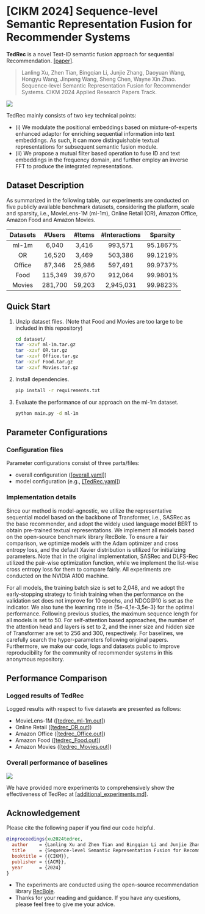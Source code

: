 # [CIKM 2024] Sequence-level Semantic Representation Fusion for Recommender Systems

**TedRec** is a novel Text-ID semantic fusion approach for sequential Recommendation. [[paper]](https://arxiv.org/abs/2305.08845).

> Lanling Xu, Zhen Tian, Bingqian Li, Junjie Zhang, Daoyuan Wang, Hongyu Wang, Jinpeng Wang, Sheng Chen, Wayne Xin Zhao. Sequence-level Semantic Representation Fusion for Recommender Systems. CIKM 2024 Applied Research Papers Track.

![](asset/model.png)

TedRec mainly consists of two key technical points:
- (i) We modulate the positional embeddings based on mixture-of-experts enhanced adaptor for enriching sequential information into text embeddings. 
As such, it can more distinguishable textual representations for subsequent semantic fusion module. 
- (ii) We propose a mutual filter based operation to fuse ID and text embeddings in the frequency domain, and further employ an inverse FFT to 
produce the integrated representations.

## Dataset Description

As summarized in the following table, our experiments are conducted on five publicly available benchmark datasets, 
considering the platform, scale and sparsity, i.e., MovieLens-1M (ml-1m), Online Retail (OR), Amazon Office, Amazon Food and Amazon Movies.


| Datasets |  #Users  |  #Items | #Interactions | Sparsity |
|:--------:|:--------:|:-------:|:-------------:|:--------:|
|   ml-1m  |   6,040  |  3,416  |      993,571  | 95.1867% |
|    OR    |  16,520  |  3,469  |      503,386  | 99.1219% |
|  Office  |  87,346  | 25,986  |      597,491  | 99.9737% |
|   Food   | 115,349  | 39,670  |      912,064  | 99.9801% |
|  Movies  | 281,700  | 59,203  |    2,945,031  | 99.9823% |


## Quick Start

1. Unzip dataset files. (Note that Food and Movies are too large to be included in this repository)
    ```bash
    cd dataset/
    tar -xzvf ml-1m.tar.gz
    tar -xzvf OR.tar.gz
    tar -xzvf Office.tar.gz
    tar -xzvf Food.tar.gz
    tar -xzvf Movies.tar.gz
    ```
2. Install dependencies.
    ```bash
    pip install -r requirements.txt
    ```
3. Evaluate the performance of our approach on the ml-1m dataset. 
    ```bash
    python main.py -d ml-1m
    ```

## Parameter Configurations

### Configuration files

Parameter configurations consist of three parts/files: 
- overall configuration ([[overall.yaml]](props/overall.yaml))
- model configuration (e.g., [[TedRec.yaml]](props/TedRec.yaml))

### Implementation details

Since our method is model-agnostic, we utilize the representative sequential model based on the backbone of Transformer, i.e., SASRec as the base recommender, and adopt the widely used language model BERT to obtain pre-trained textual representations. 
We implement all models based on the open-source benchmark library RecBole. 
To ensure a fair comparison, we optimize models with the Adam optimizer and cross entropy loss, and the default Xavier distribution is utilized for initializing parameters. Note that in the original implementation, SASRec and DLFS-Rec utilized the pair-wise optimization function, while we implement the list-wise cross entropy loss for them to compare fairly. 
All experiments are conducted on the NVIDIA A100 machine. 

For all models, the training batch size is set to 2,048, and we adopt the early-stopping strategy to finish training when the performance on the validation set does not improve for 10 epochs, and NDCG@10 is set as the indicator. We also tune the learning rate in \{5e-4,1e-3,5e-3\} for the optimal performance. 
Following previous studies, the maximum sequence length for all models is set to 50. 
For self-attention based approaches, the number of the attention head and layers is set to 2, and the inner size and hidden size of Transformer are set to 256 and 300, respectively. For baselines, we carefully search the hyper-parameters following original papers. 
Furthermore, we make our code, logs and datasets public to improve reproducibility for the community of recommender systems in this anonymous repository.


## Performance Comparison

### Logged results of TedRec

Logged results with respect to five datasets are presented as follows: 
- MovieLens-1M ([[tedrec_ml-1m.out]](results/tedrec_ml-1m.out))
- Online Retail ([[tedrec_OR.out]](results/tedrec_OR.out))
- Amazon Office ([[tedrec_Office.out]](results/tedrec_Office.out))
- Amazon Food ([[tedrec_Food.out]](results/tedrec_Food.out))
- Amazon Movies ([[tedrec_Movies.out]](results/tedrec_Movies.out))

### Overall performance of baselines

![](asset/performance.png)

We have provided more experiments to comprehensively show the effectiveness of TedRec at [[additional_experiments.md]](additional_experiments.md).

## Acknowledgement

Please cite the following paper if you find our code helpful.

```bibtex
@inproceedings{xu2024tedrec,
  author    = {Lanling Xu and Zhen Tian and Bingqian Li and Junjie Zhang and Daoyuan Wang and Hongyu Wang and Jinpeng Wang and Sheng Chen and Wayne Xin Zhao},
  title     = {Sequence-level Semantic Representation Fusion for Recommender Systems},
  booktitle = {{CIKM}},
  publisher = {{ACM}},
  year      = {2024}
}
```

- The experiments are conducted using the open-source recommendation library [RecBole](https://github.com/RUCAIBox/RecBole).
- Thanks for your reading and guidance. If you have any questions, please feel free to give me your advice.
